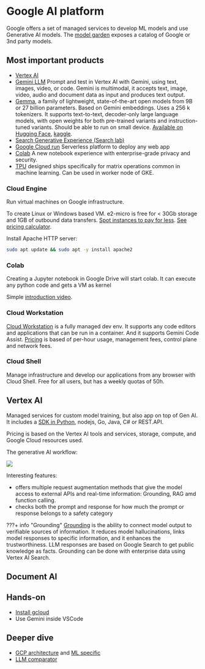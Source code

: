 # Google AI platform

Google offers a set of managed services to develop ML models and use Generative AI models. The [model garden](https://cloud.google.com/model-garden) exposes a catalog of Google or 3nd party models.

## Most important products

* [Vertex AI](https://cloud.google.com/vertex-ai?hl=en)
* [Gemini LLM]() Prompt and test in Vertex AI with Gemini, using text, images, video, or code. Gemini is multimodal, it accepts text, image, video, audio and document data as input and produces text output.
* [Gemma](https://blog.google/technology/developers/google-gemma-2/), a family of lightweight, state-of-the-art open models from 9B or 27 billion parameters. Based on Gemini embeddings. Uses a 256 k tokenizers. It supports  text-to-text, decoder-only large language models, with open weights for both pre-trained variants and instruction-tuned variants. Should be able to run on small device. [Available on Hugging Face](https://huggingface.co/google/gemma-2-9b), [kaggle]().
* [Search Generative Experience (Search lab)](https://search.google/ways-to-search/search-labs/)
* [Google Cloud run]() Serverless platform to deploy any web app
* [Colab](https://colab.research.google.com/) A new notebook experience with enterprise-grade privacy and security.
* [TPU](https://cloud.google.com/tpu?hl=en) designed ships specifically for matrix operations common in machine learning. Can be used in worker node of GKE.

### Cloud Engine

Run virtual machines on Google infrastructure. 

To create Linux or Windows based VM. e2-micro is free for < 30Gb storage and 1GB of outbound data transfers. [Spot instances to pay for less](https://cloud.google.com/compute/docs/instances/spot). [See pricing calculator](https://cloud.google.com/products/calculator).

Install Apache HTTP server:

```sh
sudo apt update && sudo apt -y install apache2
```

### Colab

Creating a Jupyter notebook in Google Drive will start colab. It can execute any python code and gets a VM as kernel

Simple [introduction video](). 


### Cloud Workstation

[Cloud Workstation](https://cloud.google.com/workstations) is a fully managed dev env. It supports any code editors and applications that can be run in a container. And it supports Gemini Code Assist. [Pricing](https://cloud.google.com/workstations/pricing) is based of per-hour usage, management fees, control plane and network fees.

### Cloud Shell

Manage infrastructure and develop our applications from any browser with Cloud Shell. Free for all users, but has a weekly quotas of 50h.


## Vertex AI

Managed services for custom model training, but also app on top of Gen AI. It includes a [SDK in Python](https://cloud.google.com/vertex-ai/generative-ai/docs/start/quickstarts/quickstart-multimodal), nodejs, Go, Java, C# or REST.API.

Pricing is based on the Vertex AI tools and services, storage, compute, and Google Cloud resources used.

The generative AI workflow:

![](https://cloud.google.com/static/vertex-ai/generative-ai/docs/images/generative-ai-workflow.png)

Interesting features:

* offers multiple request augmentation methods that give the model access to external APIs and real-time information: Grounding, RAG amd function calling.
* checks both the prompt and response for how much the prompt or response belongs to a safety category

???+ info "Grounding"
     [Grounding](https://cloud.google.com/vertex-ai/generative-ai/docs/grounding/overview) is the ability to connect model output to verifiable sources of information. It reduces model hallucinations, links model responses to specific information, and it enhances the trustworthiness. LLM responses are based on Google Search to get public knowledge as facts. Grounding can be done with enterprise data using Vertex AI Search.

## Document AI

## Hands-on

* [Install gcloud](https://cloud.google.com/sdk/docs/install)
* Use Gemini inside VSCode

## Deeper dive

* [GCP architecture](https://cloud.google.com/architecture/framework) and [ML specific](https://cloud.google.com/architecture/framework/system-design/ai-ml)
* [LLM comparator](https://github.com/pair-code/llm-comparator)